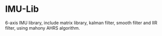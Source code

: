 # IMU-Lib
6-axis IMU library, include matrix library, kalman filter, smooth filter and IIR filter, using mahony AHRS algorithm.
